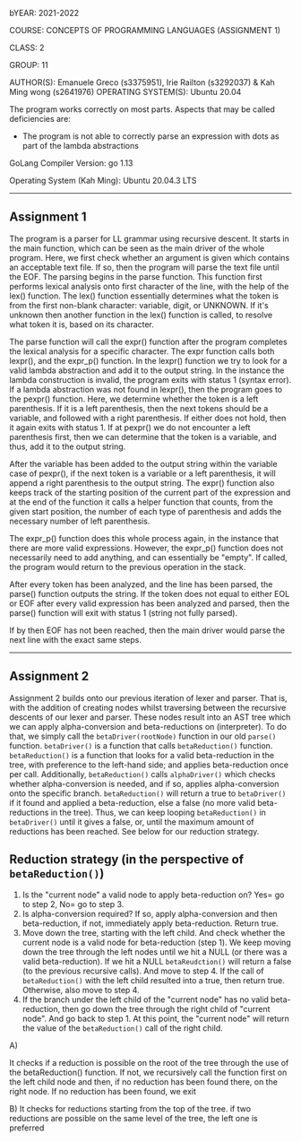 bYEAR: 2021-2022

COURSE: CONCEPTS OF PROGRAMMING LANGUAGES (ASSIGNMENT 1)

CLASS: 2

GROUP: 11

AUTHOR(S): Emanuele Greco (s3375951), Irie Railton (s3292037) & Kah Ming wong (s2641976)
OPERATING SYSTEM(S): Ubuntu 20.04

The program works correctly on most parts. Aspects that may be called deficiencies are:
- The program is not able to correctly parse an expression with dots as part of the lambda abstractions


GoLang Compiler Version: go 1.13

Operating System (Kah Ming): Ubuntu 20.04.3 LTS

______________________________________________________________________________________________________________________________________________
## Assignment 1

The program is a parser for LL grammar using recursive descent. It starts in the main function, which can be seen as the main driver of the whole program. Here, we first check whether an argument is given which contains an acceptable text file. If so, then the program will parse the text file until the EOF. The parsing begins in the parse function. This function first performs lexical analysis onto first character of the line, with the help of the lex() function. The lex() function essentially determines what the token is from the first non-blank character: variable, digit, or UNKNOWN. If it's unknown then another function in the lex() function is called, to resolve what token it is, based on its character. 

The parse function will call the expr() function after the program completes the lexical analysis for a specific character. The expr function calls both lexpr(), and the expr_p() function. In the lexpr() function we try to look for a valid lambda abstraction and add it to the output string. In the instance the lambda construction is invalid, the program exits with status 1 (syntax error). If a lambda abstraction was not found in lexpr(), then the program goes to the pexpr() function. Here, we determine whether the token is a left parenthesis. If it is a left parenthesis, then the next tokens should be a variable, and followed with a right parenthesis. If either does not hold, then it again exits with status 1. If at pexpr() we do not encounter a left parenthesis first, then we can determine that the token is a variable, and thus, add it to the output string.

After the variable has been added to the output string within the variable case of pexpr(), if the next token is a variable or a left parenthesis, it will append a right parenthesis to the output string. The expr() function also keeps track of the starting position of the current part of the expression and at the end of the function it calls a helper function that counts, from the given start position, the number of each type of parenthesis and adds the necessary number of left parenthesis.

The expr_p() function does this whole process again, in the instance that there are more valid expressions. However, the expr_p() function does not necessarily need to add anything, and can essentially be "empty". If called, the program would return to the previous operation in the stack.

After every token has been analyzed, and the line has been parsed, the parse() function outputs the string. If the token does not equal to either EOL or EOF after every valid expression has been analyzed and parsed, then the parse() function will exit with status 1 (string not fully parsed). 

If by then EOF has not been reached, then the main driver would parse the next line with the exact same steps.


______________________________________________________________________________________________________________________________________________
## Assignment 2

Assignment 2 builds onto our previous iteration of lexer and parser. That is, with the addition of creating nodes whilst traversing between the recursive descents of our lexer and parser. These nodes result into an AST tree which we can apply alpha-conversion and beta-reductions on (interpreter). To do that, we simply call the `betaDriver(rootNode)` function in our old `parse()` function. `betaDriver()` is a function that calls `betaReduction()` function. `betaReduction()` is a function that looks for a valid beta-reduction in the tree, with preference to the left-hand side; and applies beta-reduction once per call. Additionally, `betaReduction()` calls `alphaDriver()` which checks whether alpha-conversion is needed, and if so, applies alpha-conversion onto the specific branch. `betaReduction()` will return a true to `betaDriver()` if it found and applied a beta-reduction, else a false (no more valid beta-reductions in the tree). Thus, we can keep looping `betaReduction()` in `betaDriver()` until it gives a false, or, until the maximum amount of reductions has been reached. See below for our reduction strategy.

## Reduction strategy (in the perspective of `betaReduction()`)

1. Is the "current node" a valid node to apply beta-reduction on? Yes= go to step 2, No= go to step 3.
2. Is alpha-conversion required? If so, apply alpha-conversion and then beta-reduction, if not, immediately apply beta-reduction. Return true.
3. Move down the tree, starting with the left child. And check whether the current node is a valid node for beta-reduction (step 1). We keep moving down the tree through the left nodes until we hit a NULL (or there was a valid beta-reduction). If we hit a NULL `betaReudction()` will return a false (to the previous recursive calls). And move to step 4. If the call of `betaReduction()` with the left child resulted into a true, then return true. Otherwise, also move to step 4.
4. If the branch under the left child of the "current node" has no valid beta-reduction, then go down the tree through the right child of "current node". And go back to step 1. At this point, the "current node" will return the value of the `betaReduction()` call of the right child.

A)

It checks if a reduction is possible on the root of the tree through the use 
of the betaReduction() function.
If not, we recursively call the function first on the left child node and then, 
if no reduction has been found there, on the right node.
If no reduction has been found, we exit

B)
It checks for reductions starting from the top of the tree.
if two reductions are possible on the same level of the tree, the left one is preferred
